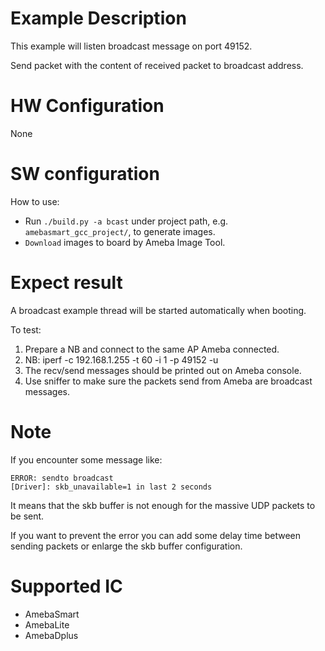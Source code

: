 # Example Description

This example will listen broadcast message on port 49152.

Send packet with the content of received packet to broadcast address.

# HW Configuration

None

# SW configuration

How to use:
   - Run `./build.py -a bcast` under project path, e.g. `amebasmart_gcc_project/`, to generate images.
   - `Download` images to board by Ameba Image Tool.

# Expect result

A broadcast example thread will be started automatically when booting.

To test:
1. Prepare a NB and connect to the same AP Ameba connected.
2. NB: iperf -c 192.168.1.255 -t 60 -i 1 -p 49152 -u
3. The recv/send messages should be printed out on Ameba console.
4. Use sniffer to make sure the packets send from Ameba are broadcast messages.

# Note

If you encounter some message like:
```
ERROR: sendto broadcast
[Driver]: skb_unavailable=1 in last 2 seconds
```
It means that the skb buffer is not enough for the massive UDP packets to be sent.

If you want to prevent the error you can add some delay time between sending packets or enlarge the skb buffer configuration.

# Supported IC

- AmebaSmart
- AmebaLite
- AmebaDplus
